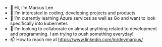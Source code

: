 - 👋 Hi, I’m Marcus Lee
- 👀 I’m interested in coding, developing projects and products
- 🌱 I’m currently learning Azure services as well as Go and want to look specifically into kubernetes
- 💞️ I’m looking to collaborate on almost anything related to development and programming. I am trying to push something everyday!
- 📫 How to reach me at https://www.linkedin.com/in/devmarcus/

<!---
devMarcus21/devMarcus21 is a ✨ special ✨ repository because its `README.md` (this file) appears on your GitHub profile.
You can click the Preview link to take a look at your changes.
--->
